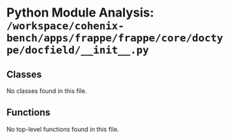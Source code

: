 # Python Module Analysis: `/workspace/cohenix-bench/apps/frappe/frappe/core/doctype/docfield/__init__.py`

## Classes

No classes found in this file.


## Functions

No top-level functions found in this file.
